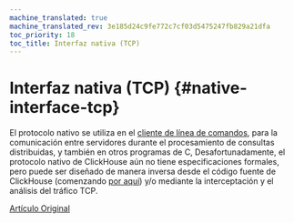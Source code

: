 ```yaml
---
machine_translated: true
machine_translated_rev: 3e185d24c9fe772c7cf03d5475247fb829a21dfa
toc_priority: 18
toc_title: Interfaz nativa (TCP)
---
```


# Interfaz nativa (TCP) {#native-interface-tcp}

El protocolo nativo se utiliza en el [cliente de línea de comandos](cli.md), para la comunicación entre servidores durante el procesamiento de consultas distribuidas, y también en otros programas de C, Desafortunadamente, el protocolo nativo de ClickHouse aún no tiene especificaciones formales, pero puede ser diseñado de manera inversa desde el código fuente de ClickHouse (comenzando [por aquí](https://github.com/ClickHouse/ClickHouse/tree/master/src/Client)) y/o mediante la interceptación y el análisis del tráfico TCP.

[Artículo Original](https://clickhouse.tech/docs/en/interfaces/tcp/) <!--hide-->
